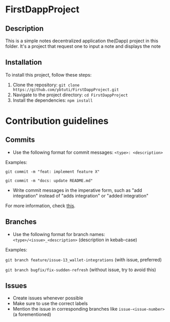 # FirstDappProject

## Description

This is a simple notes decentralized application the(Dapp) project in this folder. It's a project that request one to input a note and displays the note

## Installation

To install this project, follow these steps:

1. Clone the repository: `git clone https://github.com/ybtuti/FirstDappProject.git`
2. Navigate to the project directory: `cd FirstDappProject`
3. Install the dependencies: `npm install`


# Contribution guidelines

## Commits

- Use the following format for commit messages: `<type>: <description>`

Examples:

`git commit -m "feat: implement feature X"`

`git commit -m "docs: update README.md"`

- Write commit messages in the imperative form, such as "add integration" instead of "adds integration" or "added integration"

For more information, check [this](https://www.conventionalcommits.org/en/v1.0.0/).

## Branches

- Use the following format for branch names: `<type>/<issue>_<description>` (description in kebab-case)

Examples:

`git branch feature/issue-13_wallet-integrations` (with issue, preferred)

`git branch bugfix/fix-sudden-refresh` (without issue, try to avoid this)

## Issues

- Create issues whenever possible
- Make sure to use the correct labels
- Mention the issue in corresponding branches like `issue-<issue-number>` (a forementioned)


